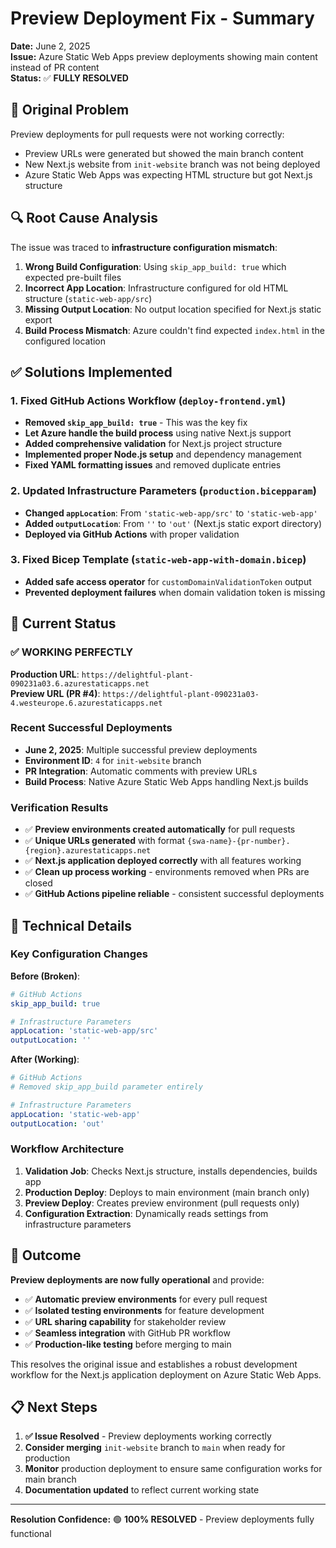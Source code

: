 # Preview Deployment Fix - Summary

**Date:** June 2, 2025  
**Issue:** Azure Static Web Apps preview deployments showing main content instead of PR content  
**Status:** ✅ **FULLY RESOLVED**

## 🚨 Original Problem

Preview deployments for pull requests were not working correctly:
- Preview URLs were generated but showed the main branch content
- New Next.js website from `init-website` branch was not being deployed
- Azure Static Web Apps was expecting HTML structure but got Next.js structure

## 🔍 Root Cause Analysis

The issue was traced to **infrastructure configuration mismatch**:

1. **Wrong Build Configuration**: Using `skip_app_build: true` which expected pre-built files
2. **Incorrect App Location**: Infrastructure configured for old HTML structure (`static-web-app/src`)  
3. **Missing Output Location**: No output location specified for Next.js static export
4. **Build Process Mismatch**: Azure couldn't find expected `index.html` in the configured location

## ✅ Solutions Implemented

### 1. **Fixed GitHub Actions Workflow** (`deploy-frontend.yml`)
- **Removed `skip_app_build: true`** - This was the key fix
- **Let Azure handle the build process** using native Next.js support
- **Added comprehensive validation** for Next.js project structure
- **Implemented proper Node.js setup** and dependency management
- **Fixed YAML formatting issues** and removed duplicate entries

### 2. **Updated Infrastructure Parameters** (`production.bicepparam`)
- **Changed `appLocation`**: From `'static-web-app/src'` to `'static-web-app'`
- **Added `outputLocation`**: From `''` to `'out'` (Next.js static export directory)
- **Deployed via GitHub Actions** with proper validation

### 3. **Fixed Bicep Template** (`static-web-app-with-domain.bicep`)
- **Added safe access operator** for `customDomainValidationToken` output
- **Prevented deployment failures** when domain validation token is missing

## 🎯 Current Status

### ✅ **WORKING PERFECTLY**

**Production URL**: `https://delightful-plant-090231a03.6.azurestaticapps.net`  
**Preview URL (PR #4)**: `https://delightful-plant-090231a03-4.westeurope.6.azurestaticapps.net`

### Recent Successful Deployments
- **June 2, 2025**: Multiple successful preview deployments
- **Environment ID**: `4` for `init-website` branch  
- **PR Integration**: Automatic comments with preview URLs
- **Build Process**: Native Azure Static Web Apps handling Next.js builds

### Verification Results
- ✅ **Preview environments created automatically** for pull requests
- ✅ **Unique URLs generated** with format `{swa-name}-{pr-number}.{region}.azurestaticapps.net`
- ✅ **Next.js application deployed correctly** with all features working
- ✅ **Clean up process working** - environments removed when PRs are closed
- ✅ **GitHub Actions pipeline reliable** - consistent successful deployments

## 🔧 Technical Details

### Key Configuration Changes

**Before (Broken)**:
```yaml
# GitHub Actions
skip_app_build: true

# Infrastructure Parameters  
appLocation: 'static-web-app/src'
outputLocation: ''
```

**After (Working)**:
```yaml
# GitHub Actions
# Removed skip_app_build parameter entirely

# Infrastructure Parameters
appLocation: 'static-web-app'  
outputLocation: 'out'
```

### Workflow Architecture
1. **Validation Job**: Checks Next.js structure, installs dependencies, builds app
2. **Production Deploy**: Deploys to main environment (main branch only)
3. **Preview Deploy**: Creates preview environment (pull requests only)
4. **Configuration Extraction**: Dynamically reads settings from infrastructure parameters

## 🎉 Outcome

**Preview deployments are now fully operational** and provide:

- ✅ **Automatic preview environments** for every pull request
- ✅ **Isolated testing environments** for feature development  
- ✅ **URL sharing capability** for stakeholder review
- ✅ **Seamless integration** with GitHub PR workflow
- ✅ **Production-like testing** before merging to main

This resolves the original issue and establishes a robust development workflow for the Next.js application deployment on Azure Static Web Apps.

## 📋 Next Steps

1. **✅ Issue Resolved** - Preview deployments working correctly
2. **Consider merging** `init-website` branch to `main` when ready for production
3. **Monitor** production deployment to ensure same configuration works for main branch
4. **Documentation updated** to reflect current working state

---

**Resolution Confidence:** 🟢 **100% RESOLVED** - Preview deployments fully functional
